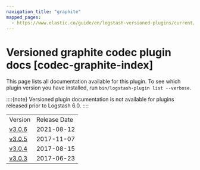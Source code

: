 ```yaml
---
navigation_title: "graphite"
mapped_pages:
  - https://www.elastic.co/guide/en/logstash-versioned-plugins/current/codec-graphite-index.html
---
```


# Versioned graphite codec plugin docs [codec-graphite-index]


This page lists all documentation available for this plugin.  To see which plugin version you have installed, run `bin/logstash-plugin list --verbose`.

::::{note}
Versioned plugin documentation is not available for plugins released prior to Logstash 6.0.
::::


|     |     |
| --- | --- |
| Version | Release Date |
| [v3.0.6](v3-0-6-plugins-codecs-graphite.md) | 2021-08-12 |
| [v3.0.5](v3-0-5-plugins-codecs-graphite.md) | 2017-11-07 |
| [v3.0.4](v3-0-4-plugins-codecs-graphite.md) | 2017-08-15 |
| [v3.0.3](v3-0-3-plugins-codecs-graphite.md) | 2017-06-23 |





